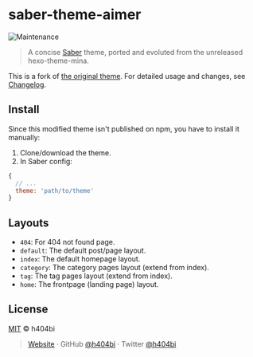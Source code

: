 # saber-theme-aimer

![Maintenance](https://img.shields.io/maintenance/no/2019.svg?style=for-the-badge)

> A concise [Saber](https://saber.land/) theme, ported and evoluted from the unreleased hexo-theme-mina.

This is a fork of [the original theme](https://github.com/h404bi/www.h404bi.com/tree/9f3305d724f7553f6e9b8874f86598be21c1e4b5/packages/saber-theme-aimer). For detailed usage and changes, see [Changelog](./CHANGELOG.md).

## Install

Since this modified theme isn't published on npm, you have to install it manually:

1. Clone/download the theme.
2. In Saber config:

```js
{
  // ...
  theme: 'path/to/theme'
}
```

## Layouts

- `404`: For 404 not found page.
- `default`: The default post/page layout.
- `index`: The default homepage layout.
- `category`: The category pages layout (extend from index).
- `tag`: The tag pages layout (extend from index).
- `home`: The frontpage (landing page) layout.

## License

[MIT](./LICENSE) © h404bi

> [Website](https://www.h404bi.com) · GitHub [@h404bi](https://github.com/h404bi) · Twitter [@h404bi](https://twitter.com/h404bi)
